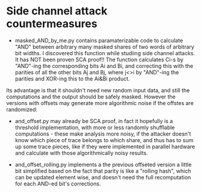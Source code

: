 # Side channel attack countermeasures

* masked_AND_by_me.py contains paramaterizable code to calculate "AND" between arbitrary many masked shares of two words of arbitrary bit widths. I discovered this function while studiing side channel attacks. It has NOT been proven SCA proof!! The function calculates Ci-s by "AND"-ing the corresponding bits Ai and Bi, and correcting this with the parities of all the other bits Aj and Bj, where j<>i by "AND"-ing the parities and XOR-ing this to the Ai&Bi product.

Its advantage is that it shouldn't need new random input data, and still the computations and the output should be safely masked. However the versions with offsets may generate more algorithmic noise if the offstes are randomized:

* and_offset.py may already be SCA proof, in fact it hopefully is a threshold implementation, with more or less randomly shufflable computations - these make analysis more noisy, if the attacker doesn't know which piece of trace belongs to which share, and thus has to sum up some trace pieces, like if they were implemented in parallel hardware and calculate with those algorithmically noisy results.

* and_offset_rolling.py implements a the previous offseted version a little bit simplified based on the fact that parity is like a "rolling hash", which can be updated element wise, and doesn't need the full recomputation for each AND-ed bit's corrections.
